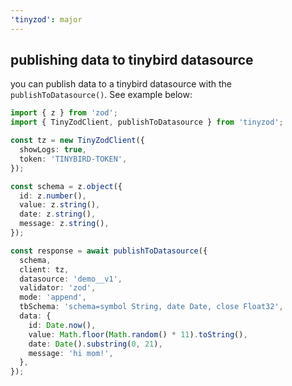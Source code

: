 ```yaml
---
'tinyzod': major
---
```


## publishing data to tinybird datasource

you can publish data to a tinybird datasource with the `publishToDatasource()`. See example below:

```ts
import { z } from 'zod';
import { TinyZodClient, publishToDatasource } from 'tinyzod';

const tz = new TinyZodClient({
  showLogs: true,
  token: 'TINYBIRD-TOKEN',
});

const schema = z.object({
  id: z.number(),
  value: z.string(),
  date: z.string(),
  message: z.string(),
});

const response = await publishToDatasource({
  schema,
  client: tz,
  datasource: 'demo__v1',
  validator: 'zod',
  mode: 'append',
  tbSchema: 'schema=symbol String, date Date, close Float32',
  data: {
    id: Date.now(),
    value: Math.floor(Math.random() * 11).toString(),
    date: Date().substring(0, 21),
    message: 'hi mom!',
  },
});
```
